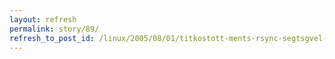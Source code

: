 ```yaml
---
layout: refresh
permalink: story/89/
refresh_to_post_id: /linux/2005/08/01/titkostott-ments-rsync-segtsgvel-duplicity
---
```

